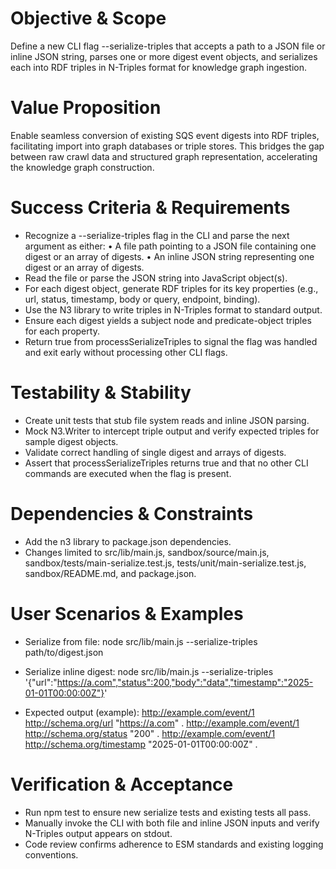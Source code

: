 # Objective & Scope

Define a new CLI flag --serialize-triples that accepts a path to a JSON file or inline JSON string, parses one or more digest event objects, and serializes each into RDF triples in N-Triples format for knowledge graph ingestion.

# Value Proposition

Enable seamless conversion of existing SQS event digests into RDF triples, facilitating import into graph databases or triple stores. This bridges the gap between raw crawl data and structured graph representation, accelerating the knowledge graph construction.

# Success Criteria & Requirements

- Recognize a --serialize-triples flag in the CLI and parse the next argument as either:
  • A file path pointing to a JSON file containing one digest or an array of digests.
  • An inline JSON string representing one digest or an array of digests.
- Read the file or parse the JSON string into JavaScript object(s).
- For each digest object, generate RDF triples for its key properties (e.g., url, status, timestamp, body or query, endpoint, binding).
- Use the N3 library to write triples in N-Triples format to standard output.
- Ensure each digest yields a subject node and predicate-object triples for each property.
- Return true from processSerializeTriples to signal the flag was handled and exit early without processing other CLI flags.

# Testability & Stability

- Create unit tests that stub file system reads and inline JSON parsing.
- Mock N3.Writer to intercept triple output and verify expected triples for sample digest objects.
- Validate correct handling of single digest and arrays of digests.
- Assert that processSerializeTriples returns true and that no other CLI commands are executed when the flag is present.

# Dependencies & Constraints

- Add the n3 library to package.json dependencies.
- Changes limited to src/lib/main.js, sandbox/source/main.js, sandbox/tests/main-serialize.test.js, tests/unit/main-serialize.test.js, sandbox/README.md, and package.json.

# User Scenarios & Examples

- Serialize from file:
  node src/lib/main.js --serialize-triples path/to/digest.json

- Serialize inline digest:
  node src/lib/main.js --serialize-triples '{"url":"https://a.com","status":200,"body":"data","timestamp":"2025-01-01T00:00:00Z"}'

- Expected output (example):
  <http://example.com/event/1> <http://schema.org/url> "https://a.com" .
  <http://example.com/event/1> <http://schema.org/status> "200" .
  <http://example.com/event/1> <http://schema.org/timestamp> "2025-01-01T00:00:00Z" .

# Verification & Acceptance

- Run npm test to ensure new serialize tests and existing tests all pass.
- Manually invoke the CLI with both file and inline JSON inputs and verify N-Triples output appears on stdout.
- Code review confirms adherence to ESM standards and existing logging conventions.